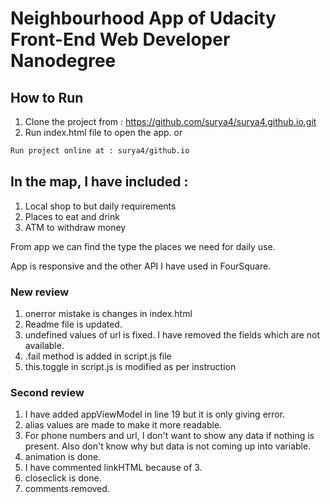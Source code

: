 # Neighbourhood App of Udacity Front-End Web Developer Nanodegree

## How to Run
1. Clone the project from : https://github.com/surya4/surya4.github.io.git
2. Run index.html file to open the app.
             or
```html
Run project online at : surya4/github.io
```

## In the map, I have included :
1. Local shop to but daily requirements
2. Places to eat and drink
3. ATM to withdraw money

From app we can find the type the places we need for daily use.

App is responsive and the other API I have used in FourSquare.

### New review
1. onerror mistake is changes in index.html
2. Readme file is updated.
3. undefined values of url is fixed. I have removed the fields which are not available.
4. .fail method is added in script.js file
5. this.toggle in script.js is modified as per instruction

### Second review
1. I have added appViewModel in line 19 but it is only giving error.
2. alias values are made to make it more readable.
3. For phone numbers and url, I don't want to show any data if  nothing is present. Also don't know why but data is not coming up into variable.
4. animation is done.
5. I have commented linkHTML because of 3.
6. closeclick is done.
7. comments removed.
